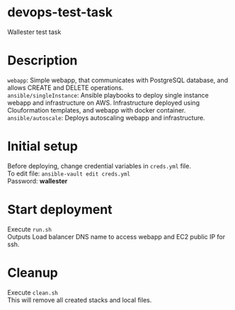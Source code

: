 # devops-test-task
Wallester test task

# Description
`webapp`: Simple webapp, that communicates with PostgreSQL database, and allows CREATE and DELETE operations.<br>
`ansible/singleInstance`: Ansible playbooks to deploy single instance webapp and infrastructure on AWS. Infrastructure deployed using Clouformation templates, and webapp with docker container.<br>
`ansible/autoscale`: Deploys autoscaling webapp and infrastructure.

# Initial setup
Before deploying, change credential variables in `creds.yml` file.<br>
To edit file: `ansible-vault edit creds.yml`<br>
Password: **wallester**

# Start deployment
Execute `run.sh`<br>
Outputs Load balancer DNS name to access webapp and EC2 public IP for ssh.

# Cleanup
Execute `clean.sh`<br>
This will remove all created stacks and local files.